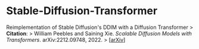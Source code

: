 # Stable-Diffusion-Transformer
Reimplementation of Stable Diffusion's DDIM with a Diffusion Transformer > **Citation**:   > William Peebles and Saining Xie. *Scalable Diffusion Models with Transformers*. arXiv:2212.09748, 2022.   > [[arXiv](https://arxiv.org/abs/2212.09748)]
